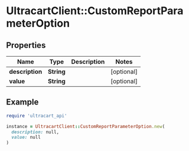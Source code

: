 # UltracartClient::CustomReportParameterOption

## Properties

| Name | Type | Description | Notes |
| ---- | ---- | ----------- | ----- |
| **description** | **String** |  | [optional] |
| **value** | **String** |  | [optional] |

## Example

```ruby
require 'ultracart_api'

instance = UltracartClient::CustomReportParameterOption.new(
  description: null,
  value: null
)
```

